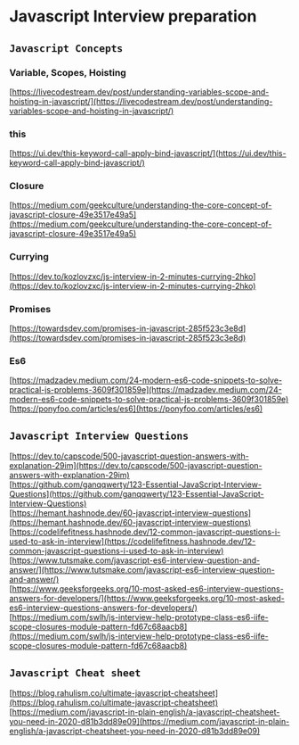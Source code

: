 # Javascript Interview preparation

## `Javascript Concepts`
### Variable, Scopes, Hoisting
[https://livecodestream.dev/post/understanding-variables-scope-and-hoisting-in-javascript/](https://livecodestream.dev/post/understanding-variables-scope-and-hoisting-in-javascript/)

### this
[https://ui.dev/this-keyword-call-apply-bind-javascript/](https://ui.dev/this-keyword-call-apply-bind-javascript/)

### Closure
[https://medium.com/geekculture/understanding-the-core-concept-of-javascript-closure-49e3517e49a5](https://medium.com/geekculture/understanding-the-core-concept-of-javascript-closure-49e3517e49a5)

### Currying
[https://dev.to/kozlovzxc/js-interview-in-2-minutes-currying-2hko](https://dev.to/kozlovzxc/js-interview-in-2-minutes-currying-2hko)

### Promises
[https://towardsdev.com/promises-in-javascript-285f523c3e8d](https://towardsdev.com/promises-in-javascript-285f523c3e8d)

### Es6
[https://madzadev.medium.com/24-modern-es6-code-snippets-to-solve-practical-js-problems-3609f301859e](https://madzadev.medium.com/24-modern-es6-code-snippets-to-solve-practical-js-problems-3609f301859e)<br/>
[https://ponyfoo.com/articles/es6](https://ponyfoo.com/articles/es6)<br/>


## `Javascript Interview Questions`

[https://dev.to/capscode/500-javascript-question-answers-with-explanation-29im](https://dev.to/capscode/500-javascript-question-answers-with-explanation-29im)<br/>
[https://github.com/ganqqwerty/123-Essential-JavaScript-Interview-Questions](https://github.com/ganqqwerty/123-Essential-JavaScript-Interview-Questions)<br/>
[https://hemant.hashnode.dev/60-javascript-interview-questions](https://hemant.hashnode.dev/60-javascript-interview-questions)<br/>
[https://codelifefitness.hashnode.dev/12-common-javascript-questions-i-used-to-ask-in-interview](https://codelifefitness.hashnode.dev/12-common-javascript-questions-i-used-to-ask-in-interview)<br/>
[https://www.tutsmake.com/javascript-es6-interview-question-and-answer/](https://www.tutsmake.com/javascript-es6-interview-question-and-answer/)<br/>
[https://www.geeksforgeeks.org/10-most-asked-es6-interview-questions-answers-for-developers/](https://www.geeksforgeeks.org/10-most-asked-es6-interview-questions-answers-for-developers/)<br/>
[https://medium.com/swlh/js-interview-help-prototype-class-es6-iife-scope-closures-module-pattern-fd67c68aacb8](https://medium.com/swlh/js-interview-help-prototype-class-es6-iife-scope-closures-module-pattern-fd67c68aacb8)<br/>

## `Javascript Cheat sheet`
[https://blog.rahulism.co/ultimate-javascript-cheatsheet](https://blog.rahulism.co/ultimate-javascript-cheatsheet)<br/>
[https://medium.com/javascript-in-plain-english/a-javascript-cheatsheet-you-need-in-2020-d81b3dd89e09](https://medium.com/javascript-in-plain-english/a-javascript-cheatsheet-you-need-in-2020-d81b3dd89e09)<br/>
